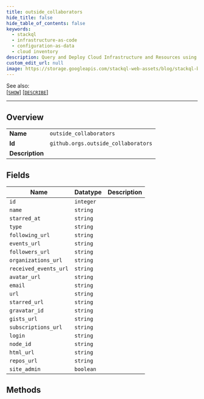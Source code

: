 ```yaml
---
title: outside_collaborators
hide_title: false
hide_table_of_contents: false
keywords:
  - stackql
  - infrastructure-as-code
  - configuration-as-data
  - cloud inventory
description: Query and Deploy Cloud Infrastructure and Resources using SQL
custom_edit_url: null
image: https://storage.googleapis.com/stackql-web-assets/blog/stackql-blog-post-featured-image.png
---
```

  
    
See also:   
[[` SHOW `]](/docs/language-spec/show) [[` DESCRIBE `]](/docs/language-spec/describe)  
* * * 
## Overview
<table><tbody>
<tr><td><b>Name</b></td><td><code>outside_collaborators</code></td></tr>
<tr><td><b>Id</b></td><td><code>github.orgs.outside_collaborators</code></td></tr>
<tr><td><b>Description</b></td><td></td></tr>
</tbody></table>

## Fields
| Name | Datatype | Description |
| ---- | -------- | ----------- |
| `id` | `integer` |  |
| `name` | `string` |  |
| `starred_at` | `string` |  |
| `type` | `string` |  |
| `following_url` | `string` |  |
| `events_url` | `string` |  |
| `followers_url` | `string` |  |
| `organizations_url` | `string` |  |
| `received_events_url` | `string` |  |
| `avatar_url` | `string` |  |
| `email` | `string` |  |
| `url` | `string` |  |
| `starred_url` | `string` |  |
| `gravatar_id` | `string` |  |
| `gists_url` | `string` |  |
| `subscriptions_url` | `string` |  |
| `login` | `string` |  |
| `node_id` | `string` |  |
| `html_url` | `string` |  |
| `repos_url` | `string` |  |
| `site_admin` | `boolean` |  |
## Methods
